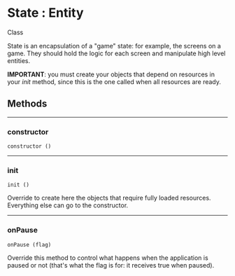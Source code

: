 # <i class="fa fa-book"></i> State : Entity

<span class="label label-info">Class</span>

State is an encapsulation of a "game" state: for example,
the screens on a game. They should hold the logic for each screen and manipulate high level entities.

**IMPORTANT**: you must create your objects that depend on resources in your _init_ method,
since this is the one called when all resources are ready.

## Methods

---

### constructor

    constructor ()

---

 ### init

    init ()

Override to create here the objects that require fully loaded resources.
Everything else can go to the constructor.

---

### onPause

    onPause (flag)

Override this method to control what happens when the application is paused or not
(that's what the flag is for: it receives true when paused).

